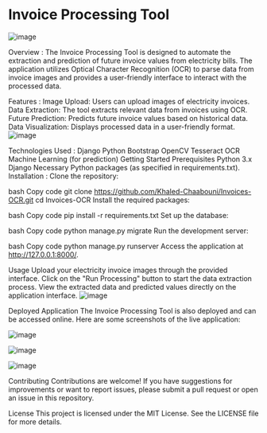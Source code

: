 # **Invoice Processing Tool**
![image](https://github.com/user-attachments/assets/1019aec6-83df-4f0c-9383-2b895908897f)


Overview :
The Invoice Processing Tool is designed to automate the extraction and prediction of future invoice values from electricity bills. The application utilizes Optical Character Recognition (OCR) to parse data from invoice images and provides a user-friendly interface to interact with the processed data.

Features :
Image Upload: Users can upload images of electricity invoices.
Data Extraction: The tool extracts relevant data from invoices using OCR.
Future Prediction: Predicts future invoice values based on historical data.
Data Visualization: Displays processed data in a user-friendly format.
![image](https://github.com/user-attachments/assets/9d17d101-6486-41d0-b859-2f7f37f1af44)


Technologies Used :
Django
Python
Bootstrap
OpenCV
Tesseract OCR
Machine Learning (for prediction)
Getting Started
Prerequisites
Python 3.x
Django
Necessary Python packages (as specified in requirements.txt).
<br>
Installation :
Clone the repository:

bash
Copy code
git clone https://github.com/Khaled-Chaabouni/Invoices-OCR.git
cd Invoices-OCR
Install the required packages:

bash
Copy code
pip install -r requirements.txt
Set up the database:

bash
Copy code
python manage.py migrate
Run the development server:

bash
Copy code
python manage.py runserver
Access the application at http://127.0.0.1:8000/.

Usage
Upload your electricity invoice images through the provided interface.
Click on the "Run Processing" button to start the data extraction process.
View the extracted data and predicted values directly on the application interface.
![image](https://github.com/user-attachments/assets/53c798df-c953-47b3-9c36-fb48aa049a14)


Deployed Application
The Invoice Processing Tool is also deployed and can be accessed online. Here are some screenshots of the live application:

![image](https://github.com/user-attachments/assets/1630ec12-a3ed-4dfc-a892-0f444124a8bd)

![image](https://github.com/user-attachments/assets/4664a1ac-d7f5-458d-a066-eea5dc884431)

![image](https://github.com/user-attachments/assets/838251b5-a483-42f1-9a8e-83e97c3d3dcb)



Contributing
Contributions are welcome! If you have suggestions for improvements or want to report issues, please submit a pull request or open an issue in this repository.

License
This project is licensed under the MIT License. See the LICENSE file for more details.
